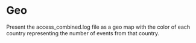 # Geo

Present the access_combined.log file as a geo map
with the color of each country representing the number of events
from that country.
